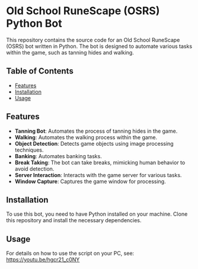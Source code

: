 # Old School RuneScape (OSRS) Python Bot

This repository contains the source code for an Old School RuneScape (OSRS) bot written in Python. The bot is designed to automate various tasks within the game, such as tanning hides and walking.

## Table of Contents

- [Features](#features)
- [Installation](#installation)
- [Usage](#usage)

## Features

- **Tanning Bot**: Automates the process of tanning hides in the game.
- **Walking**: Automates the walking process within the game.
- **Object Detection**: Detects game objects using image processing techniques.
- **Banking**: Automates banking tasks.
- **Break Taking**: The bot can take breaks, mimicking human behavior to avoid detection.
- **Server Interaction**: Interacts with the game server for various tasks.
- **Window Capture**: Captures the game window for processing.

## Installation

To use this bot, you need to have Python installed on your machine. Clone this repository and install the necessary dependencies.

## Usage

For details on how to use the script on your PC, see: https://youtu.be/hgcr21_c0NY 


